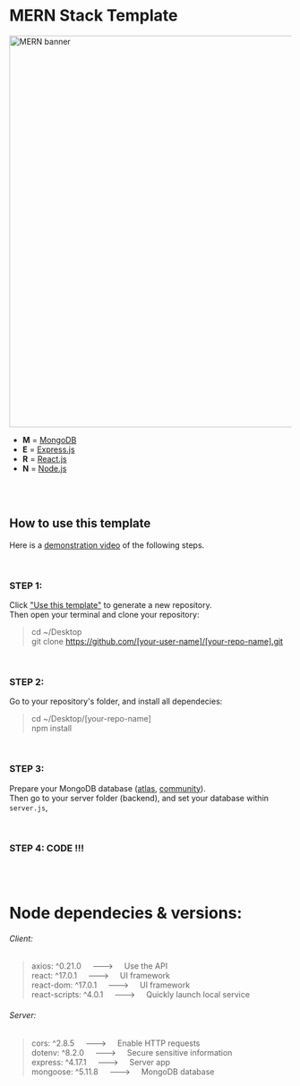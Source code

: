 # MERN Stack Template

<img src='https://github.com/belferink1996/MERN-template/blob/images/images/mern.jpeg' alt='MERN banner' width='700' />

- **M** = [MongoDB](https://www.mongodb.com)
- **E** = [Express.js](https://expressjs.com)
- **R** = [React.js](https://reactjs.org)
- **N** = [Node.js](https://nodejs.org)

<br />
<br />

## How to use this template

Here is a [demonstration video](https://youtu.be/e81rqD94QtM) of the following steps.

<br />

### STEP 1:

Click ["Use this template"](https://github.com/belferink1996/MERN-template/generate) to generate a
new repository.<br /> Then open your terminal and clone your repository:

> cd ~/Desktop <br /> git clone https://github.com/[your-user-name]/[your-repo-name].git

<br />

### STEP 2:

Go to your repository's folder, and install all dependecies:

> cd ~/Desktop/[your-repo-name]<br /> npm install

<br />

### STEP 3:

Prepare your MongoDB database ([atlas](https://www.mongodb.com/cloud/atlas),
[community](<https://github.com/belferink1996/MERN-template/wiki/Install-MongoDB-Community-Server-(MacOS)>)).<br />
Then go to your server folder (backend), and set your database within `server.js`,

<br />

### STEP 4: CODE !!!

<br />
<br />

# Node dependecies & versions:

###### Client:

> axios: ^0.21.0 &nbsp;&nbsp;&nbsp; ---> &nbsp;&nbsp;&nbsp; Use the API<br /> react: ^17.0.1
> &nbsp;&nbsp;&nbsp; ---> &nbsp;&nbsp;&nbsp; UI framework<br /> react-dom: ^17.0.1
> &nbsp;&nbsp;&nbsp; ---> &nbsp;&nbsp;&nbsp; UI framework<br /> react-scripts: ^4.0.1
> &nbsp;&nbsp;&nbsp; ---> &nbsp;&nbsp;&nbsp; Quickly launch local service

###### Server:

> cors: ^2.8.5 &nbsp;&nbsp;&nbsp; ---> &nbsp;&nbsp;&nbsp; Enable HTTP requests<br/> dotenv: ^8.2.0
> &nbsp;&nbsp;&nbsp; ---> &nbsp;&nbsp;&nbsp; Secure sensitive information<br /> express: ^4.17.1
> &nbsp;&nbsp;&nbsp; ---> &nbsp;&nbsp;&nbsp; Server app<br /> mongoose: ^5.11.8 &nbsp;&nbsp;&nbsp;
> ---> &nbsp;&nbsp;&nbsp; MongoDB database
